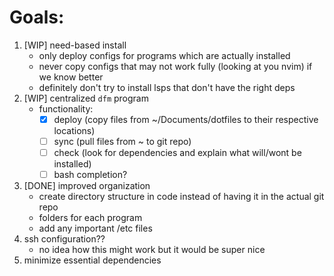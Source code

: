 # Goals:

1. [WIP] need-based install
    - only deploy configs for programs which are actually installed
    - never copy configs that may not work fully (looking at you nvim) if we know better
    - definitely don't try to install lsps that don't have the right deps
2. [WIP] centralized `dfm` program
    - functionality:
        - [x] deploy (copy files from ~/Documents/dotfiles to their respective locations)
        - [ ] sync (pull files from ~ to git repo)
        - [ ] check (look for dependencies and explain what will/wont be installed)
        - [ ] bash completion?
3. [DONE] improved organization
    - create directory structure in code instead of having it in the actual git repo
    - folders for each program
    - add any important /etc files
4. ssh configuration??
    - no idea how this might work but it would be super nice
5. minimize essential dependencies

